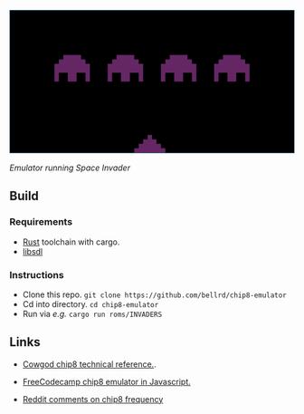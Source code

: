 ![screenshot.png](chip8.png)

*Emulator running Space Invader*

## Build 

### Requirements
* [Rust](https://www.rust-lang.org/tools/install) toolchain with cargo. 
* [libsdl](https://wiki.libsdl.org/Installation)

### Instructions
* Clone this repo. `git clone https://github.com/bellrd/chip8-emulator`
* Cd into directory. `cd chip8-emulator`
* Run via *e.g.* `cargo run roms/INVADERS`

 
## Links

* [Cowgod chip8 technical reference.](http://devernay.free.fr/hacks/chip8/C8TECH10.HTM).

* [FreeCodecamp chip8 emulator in Javascript.](https://www.freecodecamp.org/news/creating-your-very-own-chip-8-emulator/)

* [Reddit comments on chip8 frequency](https://www.reddit.com/r/EmuDev/comments/idmpuf/chip8_clock_frequency_in_c/)


